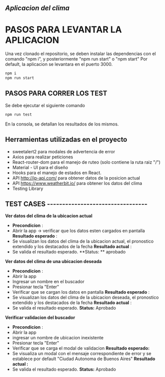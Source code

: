 ## _Aplicacion del clima_

# PASOS PARA LEVANTAR LA APLICACION

Una vez clonado el repositorio, se deben instalar las dependencias con el comando "npm i", y posteriormente "npm run start" o "npm start"
Por default, la aplicacion se levantara en el puerto 3000.

```sh
npm i
npm run start
```

## PASOS PARA CORRER LOS TEST

Se debe ejecutar el siguiente comando
```sh
npm run test
```
En la consola, se detallan los resultados de los mismos.


## Herramientas utilizadas en el proyecto
- sweetalert2 para modales de advertencia de error
- Axios para realizar peticiones 
- React-router-dom para el manejo de ruteo (solo contiene la ruta raiz "/")
- Material - UI para el diseño
- Hooks para el manejo de estados en React.
- API http://ip-api.com/ para obtener datos de la posicion actual
- API https://www.weatherbit.io/ para obtener los datos del clima
- Testing Library

## TEST CASES ---------------------------------
**Ver datos del clima de la ubicacion actual**
- **Precondicion** :
- Abrir la app -> verificar que los datos esten cargados en pantalla 
**Resultado esperado** :
- Se visualizan los datos del clima de la ubicacion actual, el pronostico extendido y los destacados de la fecha
**Resultado actual** :
- Se valida el resultado esperado.
**Status: ** aprobado

**Ver datos del clima de una ubicacion deseada**
- **Precondicion** :
- Abrir la app
- Ingresar un nombre en el buscador
- Presionar tecla "Enter" 
- Verificar que se cargan los datos en pantalla
**Resultado esperado** :
- Se visualizan los datos del clima de la ubicacion deseada, el pronostico extendido y los destacados de la fecha
**Resultado actual** :
- Se valida el resultado esperado.
**Status:** Aprobado

**Verificar validacion del buscador**
- **Precondicion** :
- Abrir la app
- ingresar un nombre de ubicacion inexistente
- Presionar tecla "Enter" 
- Verificar que se carga el modal de validacion
**Resultado esperado:**
- Se visualiza un modal con el mensaje correspondiente de error y se establece por default "Ciudad Autonoma de Buenos Aires"
**Resultado actual :**
- Se valida el resultado esperado.
**Status:** Aprobado
